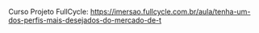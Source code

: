Curso Projeto FullCycle: https://imersao.fullcycle.com.br/aula/tenha-um-dos-perfis-mais-desejados-do-mercado-de-t

